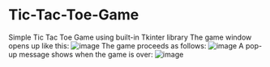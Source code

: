 # Tic-Tac-Toe-Game
Simple Tic Tac Toe Game using built-in Tkinter library
The game window opens up like this:
![image](https://user-images.githubusercontent.com/96624771/221404577-18eef198-5b3f-41eb-af87-dac3485d9369.png)
The game proceeds as follows:
![image](https://user-images.githubusercontent.com/96624771/221404681-024a3399-a8e2-4cce-bfe3-6b61d5ba3ee3.png)
A pop-up message shows when the game is over:
![image](https://user-images.githubusercontent.com/96624771/221404628-88615ea2-05d1-4ef1-a70d-f919cfc07d75.png)
